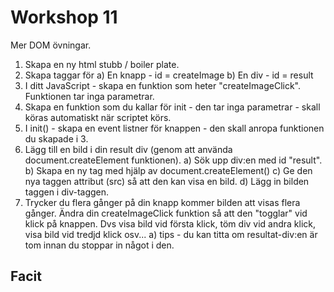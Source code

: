 # Workshop 11

Mer DOM övningar.

1. Skapa en ny html stubb / boiler plate.
2. Skapa taggar för
   a) En knapp - id = createImage
   b) En div - id = result
3. I ditt JavaScript - skapa en funktion som heter "createImageClick". Funktionen tar inga parametrar.
4. Skapa en funktion som du kallar för init - den tar inga parametrar - skall köras automatiskt när scriptet körs.
5. I init() - skapa en event listner för knappen - den skall anropa funktionen du skapade i 3.
6. Lägg till en bild i din result div (genom att använda document.createElement funktionen).
   a) Sök upp div:en med id "result".
   b) Skapa en ny tag med hjälp av document.createElement()
   c) Ge den nya taggen attribut (src) så att den kan visa en bild.
   d) Lägg in bilden taggen i div-taggen.
7. Trycker du flera gånger på din knapp kommer bilden att visas flera gånger. Ändra din createImageClick funktion så att den "togglar" vid klick på knappen. Dvs visa bild vid första klick, töm div vid andra klick, visa bild vid tredjd klick osv...
   a) tips - du kan titta om resultat-div:en är tom innan du stoppar in något i den.

## Facit